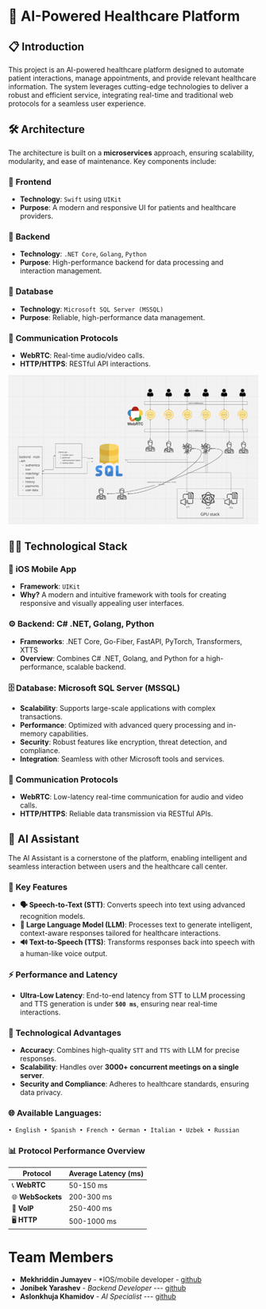 # 🏥 **AI-Powered Healthcare Platform**

## 📋 **Introduction**

This project is an AI-powered healthcare platform designed to automate patient interactions, manage appointments, and provide relevant healthcare information. The system leverages cutting-edge technologies to deliver a robust and efficient service, integrating real-time and traditional web protocols for a seamless user experience.

## 🛠️ **Architecture**

The architecture is built on a **microservices** approach, ensuring scalability, modularity, and ease of maintenance. Key components include:

### 🔹 **Frontend**

- **Technology**: `Swift` using `UIKit`
- **Purpose**: A modern and responsive UI for patients and healthcare providers.

### 🔹 **Backend**

- **Technology**: `.NET Core`, `Golang`, `Python`
- **Purpose**: High-performance backend for data processing and interaction management.

### 🔹 **Database**

- **Technology**: `Microsoft SQL Server (MSSQL)`
- **Purpose**: Reliable, high-performance data management.

### 🔹 **Communication Protocols**

- **WebRTC**: Real-time audio/video calls.
- **HTTP/HTTPS**: RESTful API interactions.

![Architecture Diagram](images/arch.png)

## 🧑‍💻 **Technological Stack**

### 📱 **iOS Mobile App**

- **Framework**: `UIKit`
- **Why?** A modern and intuitive framework with tools for creating responsive and visually appealing user interfaces.

### ⚙️ **Backend: C# .NET, Golang, Python**

- **Frameworks**: .NET Core, Go-Fiber, FastAPI, PyTorch, Transformers, XTTS
- **Overview**: Combines C# .NET, Golang, and Python for a high-performance, scalable backend.

### 🗄️ **Database: Microsoft SQL Server (MSSQL)**

- **Scalability**: Supports large-scale applications with complex transactions.
- **Performance**: Optimized with advanced query processing and in-memory capabilities.
- **Security**: Robust features like encryption, threat detection, and compliance.
- **Integration**: Seamless with other Microsoft tools and services.

### 🔗 **Communication Protocols**

- **WebRTC**: Low-latency real-time communication for audio and video calls.
- **HTTP/HTTPS**: Reliable data transmission via RESTful APIs.

## 🤖 **AI Assistant**

The AI Assistant is a cornerstone of the platform, enabling intelligent and seamless interaction between users and the healthcare call center.

### 🌟 **Key Features**

- **🗣️ Speech-to-Text (STT)**: Converts speech into text using advanced recognition models.
- **💬 Large Language Model (LLM)**: Processes text to generate intelligent, context-aware responses tailored for healthcare interactions.
- **🔊 Text-to-Speech (TTS)**: Transforms responses back into speech with a human-like voice output.

### ⚡ **Performance and Latency**

- **Ultra-Low Latency**: End-to-end latency from STT to LLM processing and TTS generation is under **`500 ms`**, ensuring near real-time interactions.

### 🧠 **Technological Advantages**

- **Accuracy**: Combines high-quality `STT` and `TTS` with LLM for precise responses.
- **Scalability**: Handles over **3000+ concurrent meetings on a single server**.
- **Security and Compliance**: Adheres to healthcare standards, ensuring data privacy.

### 🌐 **Available Languages:**

```plaintext
• English • Spanish • French • German • Italian • Uzbek • Russian
```

### 📊 **Protocol Performance Overview**

| **Protocol**      | **Average Latency (ms)** |
| ----------------- | ------------------------ |
| 📞 **WebRTC**     | 50-150 ms                |
| 🌐 **WebSockets** | 200-300 ms               |
| 📶 **VoIP**       | 250-400 ms               |
| 🖥️ **HTTP**       | 500-1000 ms              |

# Team Members

- **Mekhriddin Jumayev** - \*IOS/mobile developer - [github](https://github.com/mj8393)
- **Jonibek Yarashev** - _Backend Developer_ --- [github](https://github.com/YaJohny)
- **Aslonkhuja Khamidov** - _AI Specialist_ --- [github](https://github.com/aslon1213)
